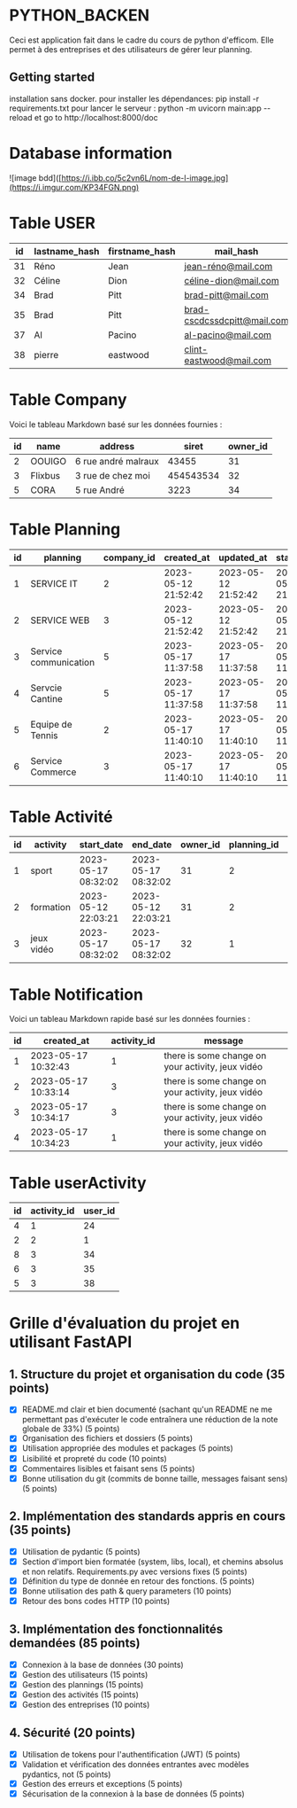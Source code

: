 # PYTHON_BACKEN
Ceci est application fait dans le cadre du cours de python d'efficom. Elle permet à des entreprises et des utilisateurs de gérer leur planning. 

## Getting started
installation sans docker.
pour installer les dépendances: pip install -r requirements.txt
pour lancer le serveur : python -m uvicorn main:app --reload
et go to http://localhost:8000/doc 

# Database information
![image bdd]([https://i.ibb.co/5c2vn6L/nom-de-l-image.jpg](https://i.imgur.com/KP34FGN.png)

# Table USER

| id | lastname_hash | firstname_hash | mail_hash                | company_id | role       | password_hash  |
|----|---------------|----------------|--------------------------|------------|------------|-----------|
| 31 | Réno          | Jean           | jean-réno@mail.com       | 2          | MAINTAINER | password  |
| 32 | Céline        | Dion           | céline-dion@mail.com     | 3          | MAINTAINER | password  |
| 34 | Brad          | Pitt           | brad-pitt@mail.com       | 5          | ADMIN      | password  |
| 35 | Brad          | Pitt           | brad-cscdcssdcpitt@mail.com | 3        | ADMIN      | password  |
| 37 | Al            | Pacino         | al-pacino@mail.com       | 2          | USER       | password  |
| 38 | pierre        | eastwood       | clint-eastwood@mail.com  | 3          | USER       | password3  |

# Table Company

Voici le tableau Markdown basé sur les données fournies :

| id | name    | address              | siret     | owner_id |
|----|---------|----------------------|-----------|----------|
| 2  | OOUIGO  | 6 rue andré malraux  | 43455     | 31       |
| 3  | Flixbus | 3 rue de chez moi    | 454543534 | 32       |
| 5  | CORA    | 5 rue André          | 3223      | 34       |

# Table Planning

| id | planning              | company_id | created_at           | updated_at           | start_date            | end_date              |
|----|-----------------------|------------|----------------------|----------------------|-----------------------|-----------------------|
| 1  | SERVICE IT            | 2          | 2023-05-12 21:52:42  | 2023-05-12 21:52:42  | 2023-05-12 21:52:42   | 2023-05-12 21:52:42   |
| 2  | SERVICE WEB           | 3          | 2023-05-12 21:52:42  | 2023-05-12 21:52:42  | 2023-05-12 21:52:42   | 2023-05-12 21:52:42   |
| 3  | Service communication | 5          | 2023-05-17 11:37:58  | 2023-05-17 11:37:58  | 2023-05-17 11:37:58   | 2023-05-17 11:37:58   |
| 4  | Servcie Cantine       | 5          | 2023-05-17 11:37:58  | 2023-05-17 11:37:58  | 2023-05-17 11:37:58   | 2023-05-17 11:37:58   |
| 5  | Equipe de Tennis      | 2          | 2023-05-17 11:40:10  | 2023-05-17 11:40:10  | 2023-05-17 11:40:10   | 2023-05-17 11:40:10   |
| 6  | Service Commerce      | 3          | 2023-05-17 11:40:10  | 2023-05-17 11:40:10  | 2023-05-17 11:40:10   | 2023-05-17 11:40:10   |

# Table Activité

| id | activity   | start_date         | end_date           | owner_id | planning_id | created_at       |
|----|------------|--------------------|--------------------|----------|-------------|------------------|
| 1  | sport      | 2023-05-17 08:32:02 | 2023-05-17 08:32:02 | 31       | 2           | 2023-05-12 22:03:21 |
| 2  | formation  | 2023-05-12 22:03:21 | 2023-05-12 22:03:21 | 31       | 2           | 2023-05-12 22:03:21 |
| 3  | jeux vidéo | 2023-05-17 08:32:02 | 2023-05-17 08:32:02 | 32       | 1           | 2023-05-12 22:03:21 |

# Table Notification

Voici un tableau Markdown rapide basé sur les données fournies :

| id | created_at         | activity_id | message                                |
|----|--------------------|-------------|----------------------------------------|
| 1  | 2023-05-17 10:32:43 | 1           | there is some change on your activity, jeux vidéo |
| 2  | 2023-05-17 10:33:14 | 3           | there is some change on your activity, jeux vidéo |
| 3  | 2023-05-17 10:34:17 | 3           | there is some change on your activity, jeux vidéo |
| 4  | 2023-05-17 10:34:23 | 1           | there is some change on your activity, jeux vidéo |

# Table userActivity

| id | activity_id | user_id |
|----|-------------|---------|
| 4  | 1           | 24      |
| 2  | 2           | 1       |
| 8  | 3           | 34      |
| 6  | 3           | 35      |
| 5  | 3           | 38      |

# Grille d'évaluation du projet en utilisant FastAPI

## 1. Structure du projet et organisation du code (35 points)
   - [x] README.md clair et bien documenté (sachant qu'un README ne me permettant pas d'exécuter le code entraînera une réduction de la note globale de 33%) (5 points)
   - [x] Organisation des fichiers et dossiers (5 points)
   - [x] Utilisation appropriée des modules et packages (5 points)
   - [x] Lisibilité et propreté du code (10 points)
   - [x] Commentaires lisibles et faisant sens (5 points)
   - [x] Bonne utilisation du git (commits de bonne taille, messages faisant sens) (5 points)

## 2. Implémentation des standards appris en cours (35 points)
   - [x] Utilisation de pydantic (5 points)
   - [x] Section d'import bien formatée (system, libs, local), et chemins absolus et non relatifs. Requirements.py avec versions fixes (5 points)
   - [x] Définition du type de donnée en retour des fonctions. (5 points)
   - [x] Bonne utilisation des path & query parameters (10 points)
   - [x] Retour des bons codes HTTP (10 points)

## 3. Implémentation des fonctionnalités demandées (85 points)
   - [x] Connexion à la base de données (30 points)
   - [x] Gestion des utilisateurs (15 points)
   - [x] Gestion des plannings (15 points)
   - [x] Gestion des activités (15 points)
   - [x] Gestion des entreprises (10 points)

## 4. Sécurité (20 points)
   - [x] Utilisation de tokens pour l'authentification (JWT) (5 points)
   - [x] Validation et vérification des données entrantes avec modèles pydantics, not (5 points)
   - [x] Gestion des erreurs et exceptions (5 points)
   - [x] Sécurisation de la connexion à la base de données (5 points)
